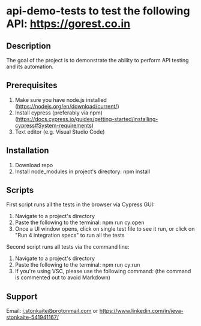 # api-demo-tests to test the following API: https://gorest.co.in

## Description

The goal of the project is to demonstrate the ability to perform API testing and its automation.

## Prerequisites

1. Make sure you have node.js installed (https://nodejs.org/en/download/current/)
2. Install cypress (preferably via npm) (https://docs.cypress.io/guides/getting-started/installing-cypress#System-requirements)
3. Text editor (e.g. Visual Studio Code)

## Installation

1. Download repo
2. Install node_modules in project's directory:
   npm install

## Scripts

First script runs all the tests in the browser via Cypress GUI:

1. Navigate to a project's directory
2. Paste the following to the terminal: npm run cy:open
3. Once a UI window opens, click on single test file to see it run, or click on "Run 4 integration specs" to run all the tests

Second script runs all tests via the command line:

1. Navigate to a project's directory
2. Paste the following to the terminal: npm run cy:run
3. If you're using VSC, please use the following command:
   <!--- npx cypress run --spec 'cypress/integration/**/*.spec.js' --->
   (the command is commented out to avoid Markdown)

## Support

Email: i.stonkaite@protonmail.com
or https://www.linkedin.com/in/ieva-stonkaite-541941167/
